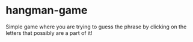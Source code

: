 # hangman-game
Simple game where you are trying to guess the phrase by clicking on the letters that possibly are a part of it!
